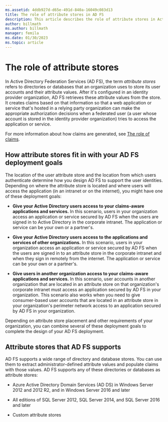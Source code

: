 ```yaml
---
ms.assetid: 4ddb927d-d65e-491d-840a-16049c083d13
title: The role of attribute stores in AD FS
description: This article describes the role of attribute stores in Active Directory Federation Services (AD FS).
author: billmath
ms.author: billmath
manager: femila
ms.date: 01/30/2023
ms.topic: article
---
```



# The role of attribute stores
In Active Directory Federation Services (AD FS), the term *attribute stores* refers to directories or databases that an organization uses to store its user accounts and their attribute values. After it's configured in an identity provider organization, AD FS retrieves these attribute values from the store. It creates claims based on that information so that a web application or service that's hosted in a relying party organization can make the appropriate authorization decisions when a federated user (a user whose account is stored in the identity provider organization) tries to access the application or service.

For more information about how claims are generated, see [The role of claims](The-Role-of-Claims.md).

## How attribute stores fit in with your AD FS deployment goals
The location of the user attribute store and the location from which users authenticate determine how you design AD FS to support the user identities. Depending on where the attribute store is located and where users will access the application (in an intranet or on the internet), you might have one of these deployment goals:

- **Give your Active Directory users access to your claims-aware applications and services.** In this scenario, users in your organization access an application or service secured by AD FS when the users are signed in to Active Directory in the corporate intranet. The application or service can be your own or a partner's.

- **Give your Active Directory users access to the applications and services of other organizations.** In this scenario, users in your organization access an application or service secured by AD FS when the users are signed in to an attribute store in the corporate intranet and when they sign in remotely from the internet. The application or service can be your own or a partner's.

- **Give users in another organization access to your claims-aware applications and services.** In this scenario, user accounts in another organization that are located in an attribute store on that organization's corporate intranet must access an application secured by AD FS in your organization. This scenario also works when you need to give consumer-based user accounts that are located in an attribute store in your organization's perimeter network access to an application secured by AD FS in your organization.

Depending on attribute store placement and other requirements of your organization, you can combine several of these deployment goals to complete the design of your AD FS deployment.

## Attribute stores that AD FS supports
AD FS supports a wide range of directory and database stores. You can use them to extract administrator-defined attribute values and populate claims with those values. AD FS supports any of these directories or databases as attribute stores:

- Azure Active Directory Domain Services (AD DS) in Windows Server 2012 and 2012 R2, and in Windows Server 2016 and later

- All editions of SQL Server 2012, SQL Server 2014, and SQL Server 2016 and later

- Custom attribute stores

